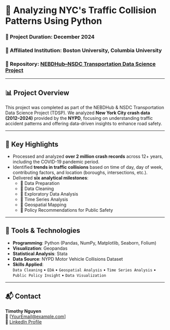 # 🚦 Analyzing NYC's Traffic Collision Patterns Using Python

### 📅 Project Duration: December 2024  
### 🏫 Affiliated Institution: Boston University, Columbia University  
### 📁 Repository: [NEBDHub–NSDC Transportation Data Science Project](https://github.com/TimothyNguyen-vnm/NEBDHub-NSDC-Traffic-Collision)

---

## 📊 Project Overview

This project was completed as part of the NEBDHub & NSDC Transportation Data Science Project (TDSP). We analyzed **New York City crash data (2012–2024)** provided by the **NYPD**, focusing on understanding traffic accident patterns and offering data-driven insights to enhance road safety.

---

## 📌 Key Highlights

- Processed and analyzed **over 2 million crash records** across 12+ years, including the COVID-19 pandemic period.
- Identified **trends in traffic collisions** based on time of day, day of week, contributing factors, and location (boroughs, intersections, etc.).
- Delivered **six analytical milestones**:
  - 🔹 Data Preparation  
  - 🔹 Data Cleaning  
  - 🔹 Exploratory Data Analysis  
  - 🔹 Time Series Analysis  
  - 🔹 Geospatial Mapping  
  - 🔹 Policy Recommendations for Public Safety

---

## 🧰 Tools & Technologies

- **Programming**: Python (Pandas, NumPy, Matplotlib, Seaborn, Folium)
- **Visualization**: Geopandas
- **Statistical Analysis**: Stata  
- **Data Source**: NYPD Motor Vehicle Collisions Dataset  
- **Skills Applied**:  
  `Data Cleaning` • `EDA` • `Geospatial Analysis` • `Time Series Analysis` • `Public Policy Insight` • `Data Visualization`

---


## 📬 Contact

**Timothy Nguyen**  
📧 [YourEmail@example.com]  
🔗 [LinkedIn Profile](https://www.linkedin.com/in/timothynguyen-vnm)  
